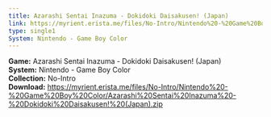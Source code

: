 ```yaml
---
title: Azarashi Sentai Inazuma - Dokidoki Daisakusen! (Japan)
link: https://myrient.erista.me/files/No-Intro/Nintendo%20-%20Game%20Boy%20Color/Azarashi%20Sentai%20Inazuma%20-%20Dokidoki%20Daisakusen!%20(Japan).zip
type: single1
System: Nintendo - Game Boy Color
---
```

<b>Game:</b> Azarashi Sentai Inazuma - Dokidoki Daisakusen! (Japan)<br>
<b>System:</b> Nintendo - Game Boy Color<br>
<b>Collection:</b> No-Intro<br>
<b>Download:</b> https://myrient.erista.me/files/No-Intro/Nintendo%20-%20Game%20Boy%20Color/Azarashi%20Sentai%20Inazuma%20-%20Dokidoki%20Daisakusen!%20(Japan).zip